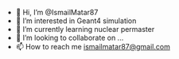 - 👋 Hi, I’m @IsmailMatar87
- 👀 I’m interested in Geant4 simulation
- 🌱 I’m currently learning nuclear permaster
- 💞️ I’m looking to collaborate on ...
- 📫 How to reach me ismailmatar87@gmail.com

<!---
IsmailMatar87/IsmailMatar87 is a ✨ special ✨ repository because its `README.md` (this file) appears on your GitHub profile.
You can click the Preview link to take a look at your changes.
--->
